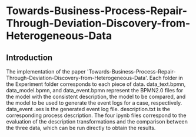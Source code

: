 # Towards-Business-Process-Repair-Through-Deviation-Discovery-from-Heterogeneous-Data

## Introduction
The implementation of the paper 'Towards-Business-Process-Repair-Through-Deviation-Discovery-from-Heterogeneous-Data'.
Each folder in the Experiment folder corresponds to each piece of data. data_text.bpmn, data_model.bpmn, and data_event.bpmn represent the BPMN2.0 files for the model with the consistent description, the model to be compared, and the model to be used to generate the event logs for a case, respectively. data_event .xes is the generated event log file. description.txt is the corresponding process description. The four ipynb files correspond to the evaluation of the description transformations and the comparison between the three data, which can be run directly to obtain the results.
